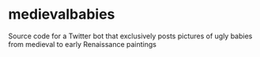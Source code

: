 # medievalbabies
Source code for a Twitter bot that exclusively posts pictures of ugly babies from medieval to early Renaissance paintings
